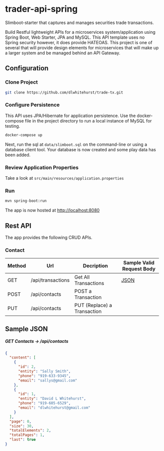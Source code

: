 # trader-api-spring
Slimboot-starter that captures and manages securities trade transactions.
 
Build Restful lightweight APIs for a microservices system/application using Spring Boot, Web Starter, JPA and MySQL.
This API template uses no Spring security however, it does provide HATEOAS. This project is one of several that will
provide design elements for microservices that will make up a larger system and be managed behind an API Gateway.

## Configuration

### Clone Project

```bash
git clone https://github.com/dlwhitehurst/trade-tx.git
```

### Configure Persistence
This API uses JPA/Hibernate for application persistence. Use the docker-compose file in the 
project directory to run a local instance of MySQL for testing. 
```bash
docker-compose up
```
Next, run the sql at `data/slimboot.sql` on the command-line or using a database client tool.
Your database is now created and some play data has been added.

### Review Application Properties
Take a look at `src/main/resources/application.properties`

### Run
```bash
mvn spring-boot:run
```
The app is now hosted at <http://localhost:8080>

## Rest API

The app provides the following CRUD APIs.

### Contact

| Method | Url               | Decription                  | Sample Valid Request Body   | 
| ------ |-------------------|-----------------------------|-----------------------------|
| GET    | /api/transactions | Get All Transactions        | [JSON]($getalltransactions) |
| POST   | /api/contacts     | POST a Transaction          |                             |
| PUT    | /api/contacts     | PUT (Replace) a Transaction |                             |


## Sample JSON 

##### <a id="getallcontacts">GET Contacts -> /api/contacts</a>
```json
{
  "content": [
    {
      "id": 2,
      "entity": "Sally Smith",
      "phone": "919-633-9345",
      "email": "sallys@gmail.com"
    },
    {
      "id": 1,
      "entity": "David L Whitehurst",
      "phone": "919-605-6529",
      "email": "dlwhitehurst@gmail.com"
    }
  ],
  "page": 0,
  "size": 30,
  "totalElements": 2,
  "totalPages": 1,
  "last": true
}
```


